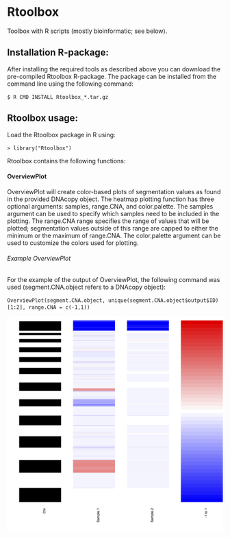 # Rtoolbox

Toolbox with R scripts (mostly bioinformatic; see below).

## Installation R-package:

After installing the required tools as described above you can download the pre-compiled Rtoolbox R-package.
The package can be installed from the command line using the following command:

    $ R CMD INSTALL Rtoolbox_*.tar.gz

## Rtoolbox usage:

Load the Rtoolbox package in R using:

    > library("Rtoolbox")

Rtoolbox contains the following functions:

#### OverviewPlot

OverviewPlot will create color-based plots of segmentation values as found in the provided DNAcopy object.
The heatmap plotting function has three optional arguments: samples, range.CNA, and color.palette.
The samples argument can be used to specify which samples need to be included in the plotting.
The range.CNA range specifies the range of values that will be plotted; segmentation values outside of this range are capped to either the minimum or the maximum of range.CNA.
The color.palette argument can be used to customize the colors used for plotting.

###### Example OverviewPlot

For the example of the output of OverviewPlot, the following command was used (segment.CNA.object refers to a DNAcopy object):

    OverviewPlot(segment.CNA.object, unique(segment.CNA.object$output$ID)[1:2], range.CNA = c(-1,1))

![Oops missing picture!](https://raw.githubusercontent.com/PeeperLab/Rtoolbox/628ce1d999c4a19f3e80efe97d892aeadd1c60b8/images/Rplot.png "OverviewPlot")